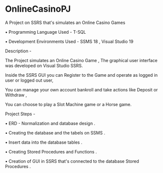 # OnlineCasinoPJ


A Project on SSRS that's simulates an Online Casino Games

• Programming Language Used - T-SQL

• Development Environments Used - SSMS 18 , Visual Studio 19



Description  - 

The Project simulates an Online Casino Game , The graphical user interface was developed on Visual Studio SSRS. 

Inside the SSRS GUI you can Register to the Game and operate as logged in user or logged out user,

You can manage your own account bankroll and take actions like Deposit or Withdraw , 

You can choose to play a Slot Machine game or a Horse game.




Project Steps - 

• ERD - Normalization and database design .

• Creating the database and the tabels on SSMS . 

• Insert data into the database tables .

• Creating Stored Procedures and Functions . 

• Creation of GUI in SSRS that's connected to the database Stored Procedures .




